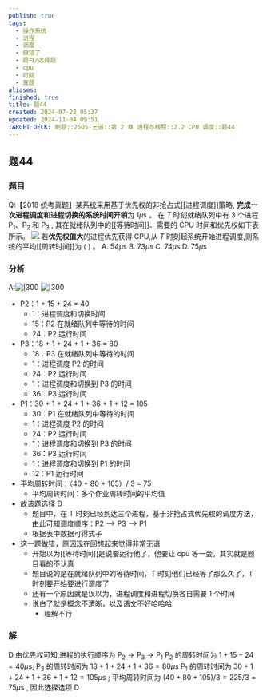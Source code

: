```yaml
---
publish: true
tags:
  - 操作系统
  - 进程
  - 调度
  - 做错了
  - 题目/选择题
  - cpu
  - 时间
  - 真题
aliases: 
finished: true
title: 题44
created: 2024-07-22 05:37
updated: 2024-11-04 09:51
TARGET DECK: 刷题::25OS-王道::第 2 章 进程与线程::2.2 CPU 调度::题44
---
```

## 题44
### 题目
Q:【2018 统考真题】某系统采用基于优先权的非抢占式[[进程调度]]策略, **完成一次进程调度和进程切换的系统时间开销**为 ${1\mu }\mathrm{s}$ 。
在 $T$ 时刻就绪队列中有 3 个进程 ${\mathrm{P}}_{1}\text{、}{\mathrm{P}}_{2}$ 和 ${\mathrm{P}}_{3}$ , 其在就绪队列中的[[等待时间]]、需要的 CPU 时间和优先权如下表所示。
![](https://img.hwenyi.live/202409172115714.webp)
若**优先权值大**的进程优先获得 CPU,从 $T$ 时刻起系统开始进程调度,则系统的平均[[周转时间]]为 ( ) 。
A. ${54\mu }\mathrm{s}$ 
B. ${73\mu }\mathrm{s}$ 
C. ${74\mu }\mathrm{s}$ 
D. ${75\mu }\mathrm{s}$
### 分析
A:![|300](https://img.hwenyi.live/202409172140979.webp)
![|300](https://img.hwenyi.live/202409172128958.webp)
- P2：1 + 15 + 24 = 40
    - 1：进程调度和切换时间
    - 15：P2 在就绪队列中等待的时间
    - 24：P2 运行时间
- P3：18 + 1 + 24 + 1 + 36 = 80
    - 18：P3 在就绪队列中等待的时间
    - 1：进程调度 P2 的时间
    - 24：P2 运行时间
    - 1：进程调度和切换到 P3 的时间
    - 36：P3 运行时间
- P1：30 + 1 + 24 + 1 + 36 + 1 + 12 = 105
    - 30：P1 在就绪队列中等待的时间
    - 1：进程调度 P2 的时间
    - 24：P2 运行时间
    - 1：进程调度和切换到 P3 的时间
    - 36：P3 运行时间
    - 1：进程调度和切换到 P1 的时间
    - 12：P1 运行时间
- 平均周转时间：（40 + 80 + 105）/ 3 = 75
    - 平均周转时间：多个作业周转时间的平均值
- 故该题选择 D
    - 题目中，在 T 时刻已经到达三个进程，基于非抢占式优先权的调度方法，由此可知调度顺序：P2 --> P3 --> P1
    - 根据表中数据可得式子
- 这一题做错，原因现在回想起来觉得非常无语
    - 开始以为[[等待时间]]是说要运行他了，他要让 cpu 等一会。其实就是题目看的不认真
    - 题目说的是在就绪队列中的等待时间，T 时刻他们已经等了那么久了，T 时刻要开始要进行调度了
    - 还有一个原因就是误以为，进程调度和进程切换各自需要 1 个时间
    - 说白了就是概念不清晰，以及语文不好哈哈哈
	    - 理解不行
### 解
D
由优先权可知,进程的执行顺序为 ${\mathrm{P}}_{2} \rightarrow {\mathrm{P}}_{3} \rightarrow {\mathrm{P}}_{1}$ 
${\mathrm{P}}_{2}$ 的周转时间为 $1 + {15} + {24} = {40\mu }\mathrm{s}$;
${\mathrm{P}}_{3}$ 的周转时间为 ${18} + 1 + {24} + 1 + {36} = {80\mu }\mathrm{s}$
${\mathrm{P}}_{1}$ 的周转时间为 ${30} + 1 + {24} + 1 + {36} + 1 + {12} = {105\mu }\mathrm{s}$ ; 
平均周转时间为 $\left( {{40} + {80} + {105}}\right) /3 = {225}/3 = {75\mu }\mathrm{s}$ , 因此选择选项 $\mathrm{D}$
<!--ID: 1726714202434-->

